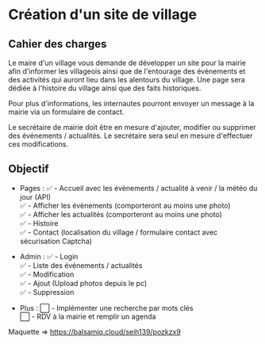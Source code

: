 # Création d'un site de village

## Cahier des charges

Le maire d'un village vous demande de développer un site pour la mairie afin d'informer les villageois ainsi que de l'entourage des évènements et des activités qui auront lieu dans les alentours du village. Une page sera dédiée à l'histoire du village ainsi que des faits historiques.

Pour plus d'informations, les internautes pourront envoyer un message à la mairie via un formulaire de contact.

Le secrétaire de mairie doit être en mesure d'ajouter, modifier ou supprimer des événements / actualités. Le secrétaire sera seul en mesure d'effectuer ces modifications.

## Objectif 

- Pages : 
   :white_check_mark: - Accueil avec les évènements / actualité à venir / la météo du jour (API)  
   :white_check_mark: - Afficher les évènements (comporteront au moins une photo)  
   :white_check_mark: - Afficher les actualités (comporteront au moins une photo)  
   :white_check_mark: - Histoire  
   :white_check_mark: - Contact (localisation du village / formulaire contact avec sécurisation Captcha)  

- Admin :
   :white_check_mark: - Login  
   :white_check_mark: - Liste des événements / actualités  
   :white_check_mark: - Modification  
   :white_check_mark: - Ajout (Upload photos depuis le pc)  
   :white_check_mark: - Suppression  

- Plus : 
   :white_large_square: - Implémenter une recherche par mots clés  
   :white_large_square: - RDV à la mairie et remplir un agenda  

Maquette => https://balsamiq.cloud/seih139/pozkzx9